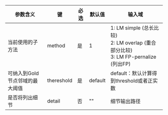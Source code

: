 | 参数含义 | 键 | 必选 | 默认值 | 输入域 |
| --- | --- | --- | --- | --- |
| 当前使用的子方法 | method | 是 | 1 | 1: LM simple (总长比较)<br>2: LM overlap (重合部分比较)<br>3: LM FP-pernalize (列出FP) |
| 可纳入到Gold节点邻域的最大阈值  | thereshold | 是 | default | default：默认计算得到threshold或者正实数 |
| 是否将列出细节 | detail | 否 | &quot;&quot; | 细节输出路径 |
